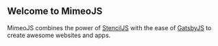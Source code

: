 ## Welcome to MimeoJS

MimeoJS combines the power of [StencilJS](https://stenciljs.com) with the ease of [GatsbyJS](https://gatsbyjs.org) to create awesome websites and apps.
